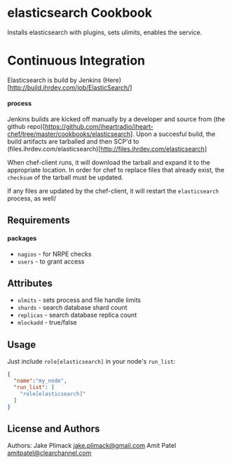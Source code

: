 elasticsearch Cookbook
======================
Installs elasticsearch with plugins, sets ulimits, enables the service.

Continuous Integration
======================
Elasticsearch is build by Jenkins (Here)[http://build.ihrdev.com/job/ElasticSearch/]

#### process
Jenkins builds are kicked off manually by a developer and source from (the github repo)[https://github.com/iheartradio/iheart-chef/tree/master/cookbooks/elasticsearch].  Upon a succesful build,
the build artifacts are tarballed and then SCP'd to (files.ihrdev.com/elasticsearch)[http://files.ihrdev.com/elasticsearch]

When chef-client runs, it will download the tarball and expand it to the appropriate location.  In order for chef to replace files that already exist, the `checksum` of the tarball must be updated.

If any files are updated by the chef-client, it will restart the `elasticsearch` process, as well/

Requirements
------------
#### packages
- `nagios` - for NRPE checks
- `users` - to grant access

Attributes
----------
- `ulmits` - sets process and file handle limits
- `shards` - search database shard count
- `replicas` - search database replica count
- `mlockadd` - true/false

Usage
-----
Just include `role[elasticsearch]` in your node's `run_list`:

```json
{
  "name":"my_node",
  "run_list": [
    "role[elasticsearch]"
  ]
}
```

License and Authors
-------------------
Authors: Jake Plimack <jake.plimack@gmail.com>
         Amit Patel <amitpatel@clearchannel.com>
